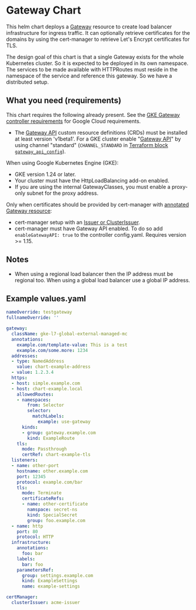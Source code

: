 # Gateway Chart

This helm chart deploys a [Gateway](https://gateway-api.sigs.k8s.io/) resource to create load balancer infrastructure for ingress traffic. It can optionally retrieve certificates for the domains by using the cert-manager to retrieve Let's Encrypt certificates for TLS.

The design goal of this chart is that a single Gateway exists for the whole Kubernetes cluster. So it is expected to be deployed in its own namespace. The services to be made available with HTTPRoutes must reside in the namespace of the service and reference this gateway. So we have a distributed setup.

## What you need (requirements)

This chart requires the following already present. See the [GKE Gateway controller requirements](https://cloud.google.com/kubernetes-engine/docs/how-to/deploying-gateways#requirements) for Google Cloud requirements.

* The [Gateway API](https://gateway-api.sigs.k8s.io/) custom resource definitions (CRDs) must be installed at least version 'v1beta1'. For a GKE cluster enable "[Gateway API](https://cloud.google.com/kubernetes-engine/docs/how-to/deploying-gateways#enable-gateway)" by using channel "standard" (`CHANNEL_STANDARD` in [Terraform block `gateway_api_config`](https://registry.terraform.io/providers/hashicorp/google/latest/docs/resources/container_cluster#nested_gateway_api_config)).

When using Google Kubernetes Engine (GKE):

* GKE version 1.24 or later.
* Your cluster must have the HttpLoadBalancing add-on enabled.
* If you are using the internal GatewayClasses, you must enable a proxy-only subnet for the proxy address.

Only when certificates should be provided by cert-manager with [annotated Gateway resource](https://cert-manager.io/docs/usage/gateway/):

* cert-manager setup with an [Issuer or ClusterIssuer](https://cert-manager.io/docs/configuration/).
* cert-manager must have Gateway API enabled. To do so add `enableGatewayAPI: true` to the controller config.yaml. Requires version >= 1.15.

## Notes

- When using a regional load balancer then the IP address must be regional too. When using a global load balancer use a global IP address.

## Example values.yaml

```yaml
nameOverride: testgateway
fullnameOverride: ''

gateway:
  className: gke-l7-global-external-managed-mc
  annotations:
    example.com/template-value: This is a test
    example.com/some.more: 1234
  addresses:
  - type: NamedAddress
    value: chart-example-address
  - value: 1.2.3.4
  https:
  - host: simple.example.com
  - host: chart-example.local
    allowedRoutes:
    - namespaces:
        from: Selector
        selector:
          matchLabels:
            example: use-gateway
      kinds:
      - group: gateway.example.com
        kind: ExampleRoute
    tls:
      mode: Passthrough
      certRef: chart-example-tls
  listeners:
  - name: other-port
    hostname: other.example.com
    port: 12345
    protocol: example.com/bar
    tls:
      mode: Terminate
      certificateRefs:
      - name: other-certificate
        namspace: secret-ns
        kind: SpecialSecret
        group: foo.example.com
  - name: http
    port: 80
    protocol: HTTP
  infrastructure:
    annotations:
      foo: bar
    labels:
      bar: foo
    parametersRef:
      group: settings.example.com
      kind: ExampleSettings
      name: example-settings

certManager:
  clusterIssuer: acme-issuer

```
